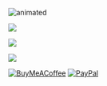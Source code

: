 ![animated](https://github.com/user-attachments/assets/c0a606c2-0792-489a-a35b-40bef10c1fca)

<p align="center">
  
![](https://github-readme-stats.vercel.app/api?username=vielhuber&theme=highcontrast&hide_border=false&include_all_commits=true&count_private=true)

![](https://nirzak-streak-stats.vercel.app/?user=vielhuber&theme=highcontrast&hide_border=false)

![](https://github-readme-stats.vercel.app/api/top-langs/?username=vielhuber&theme=highcontrast&hide_border=false&include_all_commits=true&count_private=true&layout=compact)

[![BuyMeACoffee](https://img.shields.io/badge/Buy%20Me%20a%20Coffee-ffdd00?style=for-the-badge&logo=buy-me-a-coffee&logoColor=black)](https://buymeacoffee.com/vielhuber) [![PayPal](https://img.shields.io/badge/PayPal-00457C?style=for-the-badge&logo=paypal&logoColor=white)](https://paypal.me/vielhuber) 

</p>
